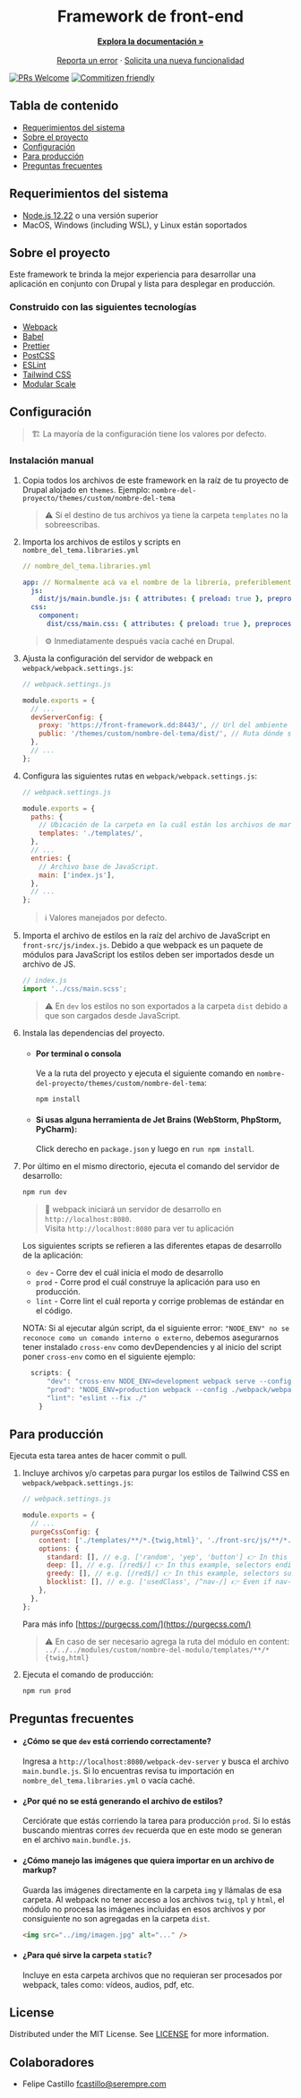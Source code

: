 <!-- PROJECT LOGO -->
<p align="center">
  <h1 align="center"><b>Framework de front-end</b></h1>

  <p align="center">
    <a href="https://gitlab.com/felipecastillo/frontend-template"><strong>Explora la documentación »</strong></a>
    <br />
    <br />
    <a href="https://gitlab.com/felipecastillo/frontend-template/-/issues">Reporta un error</a>
    ·
    <a href="https://gitlab.com/felipecastillo/frontend-template/-/issues">Solicita una nueva funcionalidad</a>
  </p>
</p>

[![PRs Welcome](https://img.shields.io/badge/PRs-welcome-brightgreen.svg?style=flat-square)](http://makeapullrequest.com)
[![Commitizen friendly](https://img.shields.io/badge/commitizen-friendly-brightgreen.svg?style=flat-square)](http://commitizen.github.io/cz-cli/)

## Tabla de contenido

- [Requerimientos del sistema](#requerimientos-del-sistema)
- [Sobre el proyecto](#sobre-el-proyecto)
- [Configuración](#configuracin)
- [Para producción](#para-produccin)
- [Preguntas frecuentes](#preguntas-frecuentes)

## Requerimientos del sistema

- [Node.js 12.22](https://nodejs.org/en/) o una versión superior
- MacOS, Windows (including WSL), y Linux están soportados

## Sobre el proyecto

Este framework te brinda la mejor experiencia para desarrollar una aplicación en conjunto con Drupal y lista para desplegar en producción.

### Construido con las siguientes tecnologías

- [Webpack](https://babeljs.io)
- [Babel](https://tailwindcss.com)
- [Prettier](https://prettier.io)
- [PostCSS](https://postcss.org)
- [ESLint](https://eslint.org)
- [Tailwind CSS](https://tailwindcss.com)
- [Modular Scale](https://github.com/modularscale/modularscale-sass)

## Configuración

> 🏗 La mayoría de la configuración tiene los valores por defecto.

### Instalación manual

1. Copia todos los archivos de este framework en la raíz de tu proyecto de Drupal alojado en `themes`. Ejemplo: `nombre-del-proyecto/themes/custom/nombre-del-tema`

   > ⚠️ Si el destino de tus archivos ya tiene la carpeta `templates` no la sobreescribas.

2. Importa los archivos de estilos y scripts en `nombre_del_tema.libraries.yml`

   ```yml
   // nombre_del_tema.libraries.yml

   app: // Normalmente acá va el nombre de la librería, preferiblemente no cambiar.
     js:
       dist/js/main.bundle.js: { attributes: { preload: true }, preprocess: false, minified: true }
     css:
       component:
         dist/css/main.css: { attributes: { preload: true }, preprocess: false, minified: true }
   ```

   > ⚙️ Inmediatamente después vacía caché en Drupal.

3. Ajusta la configuración del servidor de webpack en `webpack/webpack.settings.js`:

   ```javascript
   // webpack.settings.js

   module.exports = {
     // ...
     devServerConfig: {
       proxy: 'https://front-framework.dd:8443/', // Url del ambiente local.
       public: '/themes/custom/nombre-del-tema/dist/', // Ruta dónde se va a generar dist. Importante que comience con un slash e incluya la carpeta dist.
     },
     // ...
   };
   ```

4. Configura las siguientes rutas en `webpack/webpack.settings.js`:

   ```javascript
   // webpack.settings.js

   module.exports = {
     paths: {
       // Ubicación de la carpeta en la cuál están los archivos de markup (html, twig, tpl).
       templates: './templates/',
     },
     // ...
     entries: {
       // Archivo base de JavaScript.
       main: ['index.js'],
     },
     // ...
   };
   ```

   > ℹ️ Valores manejados por defecto.

5. Importa el archivo de estilos en la raíz del archivo de JavaScript en `front-src/js/index.js`. Debido a que webpack es un paquete de módulos para JavaScript los estilos deben ser importados desde un archivo de JS.

   ```javascript
   // index.js
   import '../css/main.scss';
   ```

   > ⚠️ En `dev` los estilos no son exportados a la carpeta `dist` debido a que son cargados desde JavaScript.

6. Instala las dependencias del proyecto.

   - #### Por terminal o consola
     Ve a la ruta del proyecto y ejecuta el siguiente comando en `nombre-del-proyecto/themes/custom/nombre-del-tema`:
     ```sh
     npm install
     ```
   - #### Si usas alguna herramienta de Jet Brains (WebStorm, PhpStorm, PyCharm):
     Click derecho en `package.json` y luego en `run npm install`.

7. Por último en el mismo directorio, ejecuta el comando del servidor de desarrollo:

   ```sh
   npm run dev
   ```

   > 🚀 webpack iniciará un servidor de desarrollo en `http://localhost:8080`.\
   > Visita `http://localhost:8080` para ver tu aplicación

   Los siguientes scripts se refieren a las diferentes etapas de desarrollo de la aplicación:

   - `dev` - Corre dev el cuál inicia el modo de desarrollo
   - `prod` - Corre prod el cuál construye la aplicación para uso en producción.
   - `lint` - Corre lint el cuál reporta y corrige problemas de estándar en el código.

   NOTA:
   Si al ejecutar algún script, da el siguiente error: `"NODE_ENV" no se reconoce como un comando interno o externo`, debemos asegurarnos tener instalado `cross-env` como devDependencies y al inicio del script poner `cross-env` como en el siguiente ejemplo:

   ```javascript
     scripts: {
         "dev": "cross-env NODE_ENV=development webpack serve --config ./webpack/webpack.dev.js",
         "prod": "NODE_ENV=production webpack --config ./webpack/webpack.prod.js",
         "lint": "eslint --fix ./"
       }
   ```

## Para producción

Ejecuta esta tarea antes de hacer commit o pull.

1. Incluye archivos y/o carpetas para purgar los estilos de Tailwind CSS en `webpack/webpack.settings.js`:

   ```javascript
   // webpack.settings.js

   module.exports = {
     // ...
     purgeCssConfig: {
       content: ['./templates/**/*.{twig,html}', './front-src/js/**/*.js'],
       options: {
         standard: [], // e.g. ['random', 'yep', 'button'] 👉 In this example, the selectors .random, #yep, button will be left in the final CSS.
         deep: [], // e.g. [/red$/] 👉 In this example, selectors ending with red such as .bg-red will be left in the final CSS.
         greedy: [], // e.g. [/red$/] 👉 In this example, selectors such as button.bg-red.nonexistent-class will be left in the final CSS, even if button and nonexistent-class are not found.
         blocklist: [], // e.g. ['usedClass', /^nav-/] 👉 Even if nav-links and usedClass are found by an extractor, they will be removed.
       },
     },
   };
   ```

   Para más info [https://purgecss.com/](https://purgecss.com/)

   > ⚠️ En caso de ser necesario agrega la ruta del módulo en content:\
   > `../../../modules/custom/nombre-del-modulo/templates/**/*{twig,html}`

2. Ejecuta el comando de producción:

   ```sh
   npm run prod
   ```

## Preguntas frecuentes

- #### ¿Cómo se que `dev` está corriendo correctamente?

  Ingresa a `http://localhost:8080/webpack-dev-server` y busca el archivo `main.bundle.js`. Si lo encuentras revisa tu importación en `nombre_del_tema.libraries.yml` o vacía caché.

- #### ¿Por qué no se está generando el archivo de estilos?

  Cerciórate que estás corriendo la tarea para producción `prod`. Si lo estás buscando mientras corres `dev` recuerda que en este modo se generan en el archivo `main.bundle.js`.

- #### ¿Cómo manejo las imágenes que quiera importar en un archivo de markup?

  Guarda las imágenes directamente en la carpeta `img` y llámalas de esa carpeta. Al webpack no tener acceso a los archivos `twig`, `tpl` y `html`, el módulo no procesa las imágenes incluidas en esos archivos y por consiguiente no son agregadas en la carpeta `dist`.

  ```html
  <img src="../img/imagen.jpg" alt="..." />
  ```

- #### ¿Para qué sirve la carpeta `static`?
  Incluye en esta carpeta archivos que no requieran ser procesados por webpack, tales como: vídeos, audios, pdf, etc.

## License

Distributed under the MIT License. See [LICENSE](https://gitlab.com/felipecastillo/frontend-template/blob/master/LICENSE) for more information.

## Colaboradores

- Felipe Castillo <fcastillo@serempre.com>

